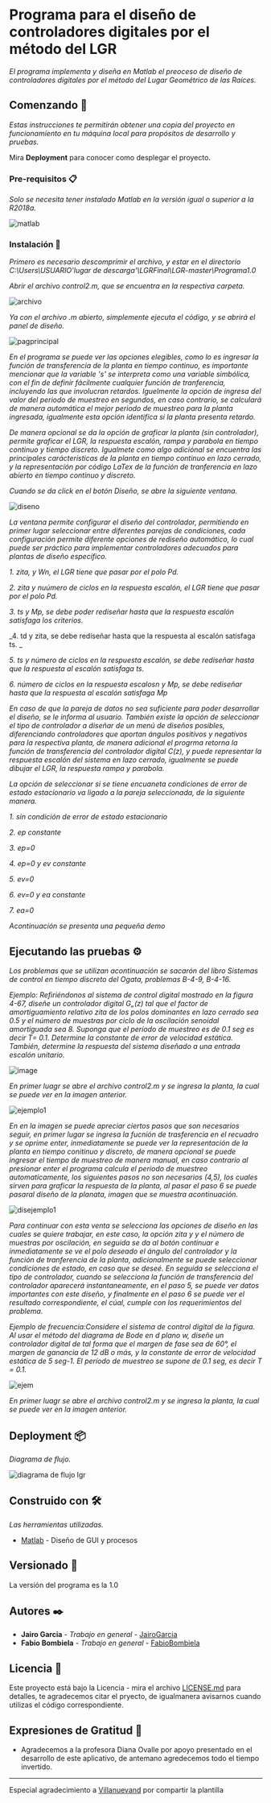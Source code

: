 # Programa para el diseño de controladores digitales por el método del LGR

_El programa implementa y diseña en Matlab el preoceso de diseño de controladores digitales por el método del Lugar Geométrico de las Raíces._

## Comenzando 🚀

_Estas instrucciones te permitirán obtener una copia del proyecto en funcionamiento en tu máquina local para propósitos de desarrollo y pruebas._

Mira **Deployment** para conocer como desplegar el proyecto.


### Pre-requisitos 📋

_Solo se necesita tener instalado Matlab en la versión igual o superior a la R2018a._

![matlab](https://user-images.githubusercontent.com/45041472/52538936-a292c880-2d46-11e9-97cb-5565695fd2ec.JPG)

### Instalación 🔧

_Primero es necesario descomprimir el archivo, y estar en el directorio C:\Users\USUARIO\'lugar de descarga'\LGRFinal\LGR-master\Programa1.0_

_Abrir el archivo control2.m, que se encuentra en la respectiva carpeta._

![archivo](https://user-images.githubusercontent.com/45041472/52539319-bb9d7880-2d4a-11e9-971e-51af9bfa09c6.JPG)

_Ya con el archivo .m abierto, simplemente ejecuta el código, y se abrirá el panel de diseño._

![pagprincipal](https://user-images.githubusercontent.com/45041472/52539357-3d8da180-2d4b-11e9-9d1c-630db3a74f61.JPG)

_En el programa se puede ver las opciones elegibles, como lo es ingresar la función de transferencia de la planta en tiempo continuo, es importante mencionar que la variable 's' se interpreta como una variable simbólica, con el fin de definir fácilmente cualquier función de tranferencia, incluyendo las que involucran retardos. Iguelmente la opción de ingresa del valor del periodo de muestreo en segundos, en caso contrario, se calculará de manera automática el mejor periodo de muestreo para la planta ingresada, igualmente esta opción identifica si la planta presenta retardo._

_De manera opcional se da la opción de graficar la planta (sin controlador), permite graficar el LGR, la respuesta escalón, rampa y parabola en tiempo continuo y tiempo discreto. Igualmete como algo adiciónal se encuentra las principales carácteristicas de la planta en tiempo continuo  en lazo cerrado, y la representación por código LaTex de la función de tranferencia en lazo abierto en tiempo continuo y discreto._

_Cuando se da click en el botón Diseño, se abre la siguiente ventana._

![diseno](https://user-images.githubusercontent.com/45041472/52539611-4cc21e80-2d4e-11e9-8f0d-1eb203f9378c.JPG)

_La ventana permite configurar el diseño del controlador, permitiendo en primer lugar seleccionar entre diferentes parejas de condiciones, cada configuración permite diferente opciones de rediseño automático, lo cual puede ser práctico para implementar controladores adecuados para plantas de diseño específico._

_1. zita, y Wn, el LGR tiene que pasar por el polo Pd._

_2. zita y nuúmero de ciclos en la respuesta escalón, el LGR tiene que pasar por el polo Pd._

_3. ts y Mp, se debe poder rediseñar hasta que la respuesta escalón satisfaga los criterios._

_4. td y zita, se debe rediseñar hasta que la respuesta al escalón satisfaga ts. _

_5. ts y número de ciclos en la respuesta escalón, se debe rediseñar hasta que la respuesta al escalón satisfaga ts._

_6. número de ciclos en la respuesta escalosn y Mp, se debe rediseñar hasta que la respuesta al escalón satisfaga Mp_

_En caso de que la pareja de datos no sea suficiente para poder desarrollar el diseño, se le informa al usuario. También existe la opción de seleccionar el tipo de controlador a diseñar de un menú de diseños posibles, diferenciando controladores que aportan ángulos positivos y negativos para la respectiva planta, de manera adicional el progrma retorna la función de transferencia del controlador digital C(z), y puede representar la respuesta escalón del sistema en lazo cerrado, igualmente se puede dibujar el LGR, la respuesta rampa y parabola._

_La opción de seleccionar si se tiene encuaneta condiciones de error de estado estacionario va ligado a la pareja seleccionada, de la siguiente manera._

_1. sin condición de error de estado estacionario_

_2. ep constante_

_3. ep=0_

_4. ep=0 y ev constante_

_5. ev=0_

_6. ev=0 y ea constante_

_7. ea=0_



_Acontinuación se presenta una pequeña demo_

## Ejecutando las pruebas ⚙️

_Los problemas que se utilizan acontinuación se sacarón del libro Sistemas de control en tiempo discreto del Ogata, problemas B-4-9, B-4-16._

_Ejemplo: Refiriéndonos al sistema de control digital mostrado en la figura 4-67, diseñe un controlador digital G„(z) tal que el factor de amortiguamiento relativo zita de los polos dominantes en lazo cerrado sea 0.5 y el número de muestras por ciclo de la oscilación senoidal amortiguada sea 8. Suponga que el período de muestreo es de 0.1 seg es decir T= 0.1. Determine la constante de error de velocidad estática. También, determine la respuesta del sistema diseñado a una entrada escalón unitario._


![image](https://user-images.githubusercontent.com/45041472/52540191-dd9bf880-2d54-11e9-904d-1d26fa1f478a.png)



_En primer luagr se abre el archivo control2.m y se ingresa la planta, la cual se puede ver en la imagen anterior._

![ejemplo1](https://user-images.githubusercontent.com/45041472/52540155-65cdce00-2d54-11e9-837a-fda971ad42c7.jpg)

_En en la imagen se puede apreciar ciertos pasos que son necesarios seguir, en primer lugar se ingresa la fucnión de trasferencia en el recuadro y se oprime enter, inmediatamente se puede ver la representación de la planta en tiempo conitinuo y discreto, de manera opcional se puede ingresar el tiempo de muestreo de manera manual, en caso contrario al presionar enter el programa calcula el periodo de muestreo automaticamente, los siguientes pasos no son necesarios (4,5), los cuales sirven para graficar la respuesta de la planta, al pasar el paso 6 se puede pasaral diseño de la planata, imagen que se muestra acontinuación._

![disejemplo1](https://user-images.githubusercontent.com/45041472/52540614-82203980-2d59-11e9-9e2c-070a207035c4.jpg)

_Para continuar con esta venta se selecciona las opciones de diseño en las cuales se quiere trabajar, en este caso, la opción zita y y el número de muestras por oscilación, en seguida se da al botón continuar e inmediatamente se ve el polo deseado el ángulo del controlador y la función de tranferencia de la planta, adicionalmente se puede seleccionar condiciones de estado, en caso que se deseé. En seguida se selecciona el tipo de controlador, cuando se selecciona la función de transferencia del controlador aparecerá instantaneamente, en el paso 5, se puede ver datos importantes con este diseño, y finalmente en el paso 6 se puede ver el resultado correspondiente, el cúal, cumple con los requerimientos del problema._

_Ejemplo de frecuencia:Considere el sistema de control digital de la figura. Al usar el método del diagrama de Bode en d
plano w, diseñe un controlador digital de tal forma que el margen de fase sea de 60°, el margen de
ganancia de 12 dB o más, y la constante de error de velocidad estática de 5 seg-1. El período de
muestreo se supone de 0.1 seg, es decir T = 0.1._

![ejem](https://user-images.githubusercontent.com/45041472/53777262-c620dd00-3ec6-11e9-9509-478c029b016b.PNG)


_En primer luagr se abre el archivo control2.m y se ingresa la planta, la cual se puede ver en la imagen anterior._



## Deployment 📦

_Diagrama de flujo._

![diagrama de flujo lgr](https://user-images.githubusercontent.com/45041472/52541792-0200d080-2d67-11e9-96d9-0ca67a547bd5.jpeg)

## Construido con 🛠️

_Las herramientas utilizadas._

* [Matlab](https://la.mathworks.com/products/matlab.html?requestedDomain=) - Diseño de GUI y procesos


## Versionado 📌

La versión del programa es la 1.0

## Autores ✒️


* **Jairo Garcia** - *Trabajo en general* - [JairoGarcia](https://github.com/KishinNext)
* **Fabio Bombiela** - *Trabajo en general* - [FabioBombiela](#fulanito-de-tal)


## Licencia 📄

Este proyecto está bajo la Licencia  - mira el archivo [LICENSE.md](LICENSE.md) para detalles, te agradecemos citar el pryecto, de igualmanera avisarnos cuando utilizas el código correspondiente.

## Expresiones de Gratitud 🎁

* Agradecemos a la profesora Diana Ovalle por apoyo presentado en el desarrollo de este aplicativo, de antemano agredecemos todo el tiempo invertido.




---
Especial agradecimiento a  [Villanuevand](https://github.com/Villanuevand) por compartir la plantilla
